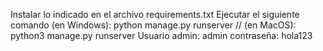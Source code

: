 Instalar lo indicado en el archivo requirements.txt
Ejecutar el siguiente comando (en Windows): python manage.py runserver // (en MacOS): python3 manage.py runserver
Usuario admin: admin contraseña: hola123
